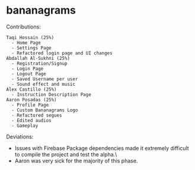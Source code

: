 # bananagrams
Contributions:

    Taqi Hossain (25%)
      - Home Page
      - Settings Page
      - Refactored login page and UI changes
    Abdallah Al-Sukhni (25%)
      - Registration/Signup
      - Login Page
      - Logout Page
      - Saved Username per user
      - Sound effect and music
    Alex Castillo (25%)
      - Instruction Description Page
    Aaron Posadas (25%)
      - Profile Page
      - Custom Bananagrams Logo
      - Refactored segues
      - Edited audios
      - Gameplay

Deviations: 
 - Issues with Firebase Package dependencies made it extremely difficult to compile the project and test the alpha.\
 - Aaron was very sick for the majority of this phase.
